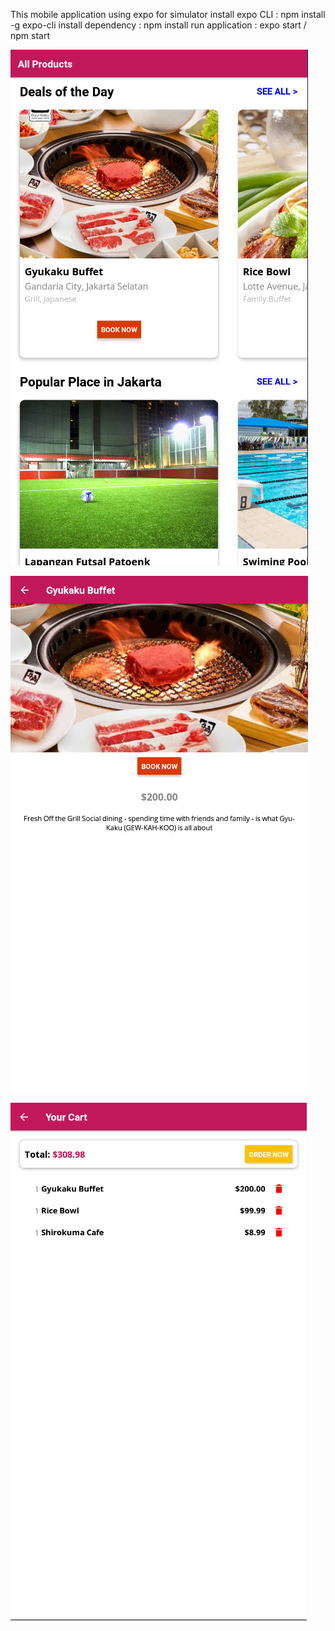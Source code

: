 This mobile application using expo for simulator
install expo CLI : npm install -g expo-cli
install dependency : npm install
run application : expo start / npm start


![Image of Menu](https://github.com/Fmpratomo/FnBMobileApps/blob/master/screenshoot/Home.jpg)


![Image of Detail](https://github.com/Fmpratomo/FnBMobileApps/blob/master/screenshoot/DetailProduct.jpg)


![Image of Detail](https://github.com/Fmpratomo/FnBMobileApps/blob/master/screenshoot/Cart.jpg)
